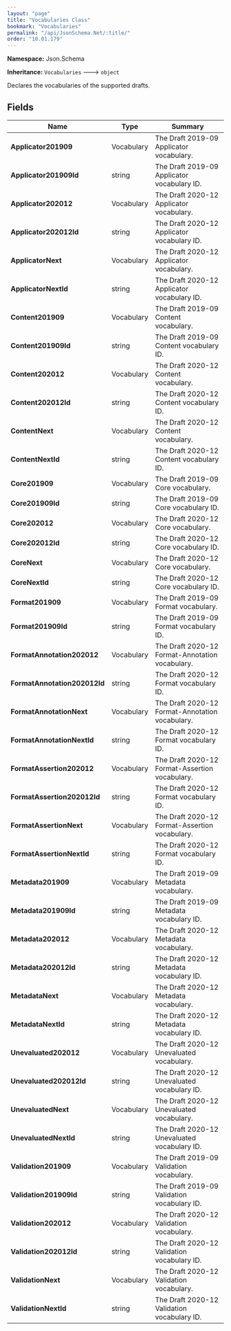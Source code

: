 ```yaml
---
layout: "page"
title: "Vocabularies Class"
bookmark: "Vocabularies"
permalink: "/api/JsonSchema.Net/:title/"
order: "10.01.179"
---
```

**Namespace:** Json.Schema

**Inheritance:**
`Vocabularies`
 🡒 
`object`

Declares the vocabularies of the supported drafts.

## Fields

| Name | Type | Summary |
|---|---|---|
| **Applicator201909** | Vocabulary | The Draft 2019-09 Applicator vocabulary. |
| **Applicator201909Id** | string | The Draft 2019-09 Applicator vocabulary ID. |
| **Applicator202012** | Vocabulary | The Draft 2020-12 Applicator vocabulary. |
| **Applicator202012Id** | string | The Draft 2020-12 Applicator vocabulary ID. |
| **ApplicatorNext** | Vocabulary | The Draft 2020-12 Applicator vocabulary. |
| **ApplicatorNextId** | string | The Draft 2020-12 Applicator vocabulary ID. |
| **Content201909** | Vocabulary | The Draft 2019-09 Content vocabulary. |
| **Content201909Id** | string | The Draft 2019-09 Content vocabulary ID. |
| **Content202012** | Vocabulary | The Draft 2020-12 Content vocabulary. |
| **Content202012Id** | string | The Draft 2020-12 Content vocabulary ID. |
| **ContentNext** | Vocabulary | The Draft 2020-12 Content vocabulary. |
| **ContentNextId** | string | The Draft 2020-12 Content vocabulary ID. |
| **Core201909** | Vocabulary | The Draft 2019-09 Core vocabulary. |
| **Core201909Id** | string | The Draft 2019-09 Core vocabulary ID. |
| **Core202012** | Vocabulary | The Draft 2020-12 Core vocabulary. |
| **Core202012Id** | string | The Draft 2020-12 Core vocabulary ID. |
| **CoreNext** | Vocabulary | The Draft 2020-12 Core vocabulary. |
| **CoreNextId** | string | The Draft 2020-12 Core vocabulary ID. |
| **Format201909** | Vocabulary | The Draft 2019-09 Format vocabulary. |
| **Format201909Id** | string | The Draft 2019-09 Format vocabulary ID. |
| **FormatAnnotation202012** | Vocabulary | The Draft 2020-12 Format-Annotation vocabulary. |
| **FormatAnnotation202012Id** | string | The Draft 2020-12 Format vocabulary ID. |
| **FormatAnnotationNext** | Vocabulary | The Draft 2020-12 Format-Annotation vocabulary. |
| **FormatAnnotationNextId** | string | The Draft 2020-12 Format vocabulary ID. |
| **FormatAssertion202012** | Vocabulary | The Draft 2020-12 Format-Assertion vocabulary. |
| **FormatAssertion202012Id** | string | The Draft 2020-12 Format vocabulary ID. |
| **FormatAssertionNext** | Vocabulary | The Draft 2020-12 Format-Assertion vocabulary. |
| **FormatAssertionNextId** | string | The Draft 2020-12 Format vocabulary ID. |
| **Metadata201909** | Vocabulary | The Draft 2019-09 Metadata vocabulary. |
| **Metadata201909Id** | string | The Draft 2019-09 Metadata vocabulary ID. |
| **Metadata202012** | Vocabulary | The Draft 2020-12 Metadata vocabulary. |
| **Metadata202012Id** | string | The Draft 2020-12 Metadata vocabulary ID. |
| **MetadataNext** | Vocabulary | The Draft 2020-12 Metadata vocabulary. |
| **MetadataNextId** | string | The Draft 2020-12 Metadata vocabulary ID. |
| **Unevaluated202012** | Vocabulary | The Draft 2020-12 Unevaluated vocabulary. |
| **Unevaluated202012Id** | string | The Draft 2020-12 Unevaluated vocabulary ID. |
| **UnevaluatedNext** | Vocabulary | The Draft 2020-12 Unevaluated vocabulary. |
| **UnevaluatedNextId** | string | The Draft 2020-12 Unevaluated vocabulary ID. |
| **Validation201909** | Vocabulary | The Draft 2019-09 Validation vocabulary. |
| **Validation201909Id** | string | The Draft 2019-09 Validation vocabulary ID. |
| **Validation202012** | Vocabulary | The Draft 2020-12 Validation vocabulary. |
| **Validation202012Id** | string | The Draft 2020-12 Validation vocabulary ID. |
| **ValidationNext** | Vocabulary | The Draft 2020-12 Validation vocabulary. |
| **ValidationNextId** | string | The Draft 2020-12 Validation vocabulary ID. |

